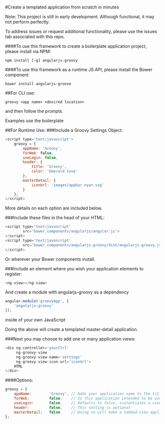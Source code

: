 #Create a templated application from scratch in minutes

Note: This project is still in early development. Although functional, it may not
perform perfectly.

To address issues or request additional functionality, please use the issues tab associated with this repo.

####To use this framework to create a boilerplate application project, please install via NPM:
```shell
npm install [-g] angularjs-groovy
```

####To use this framework as a runtime JS API, please install the Bower component:
```shell
bower install angularjs-groove
```

##For CLI use:
```shell
groovy <app name> <desired location>
```
and then follow the prompts.

Examples use the boilerplate

##For Runtime Use:
###Include a Groovy Settings Object:
```javascript
<script type='text/javascript'>
    groovy = {
        appName: 'Groovy',
        forWeb: false,
        useLogin: false,
        header: {
            title: 'Groovy',
            color: 'Emerald Cove'
        },
        masterDetail: {
            iconUrl: 'images/appbar.nyan.svg'
        }
    };
</script>
```
More details on each option are included below.

###Include these files in the head of your HTML:
```javascript
<script type='text/javascript'
        src='bower_components/angularjs/angular.js'>
</script>
<script type='text/javascript'
        src='bower_components/angularjs-groovy/dist/angularjs-groovy.js'>
</script>
```
Or wherever your Bower components install.

###Include an element where you wish your application elements to register:
```javascript
<ng-view></ng-view>
```

And create a module with angularjs-groovy as a dependency
```javascript
angular.module('groovyApp', [
    'angularjs-groovy'
]);
```
inside of your own JavaScript

Doing the above will create a templated master-detail application.

###Next you may choose to add one or many application views:
```javascript
<div ng-controller='yourCtrl'
     ng-groovy-view
     ng-groovy-view-name='settings'
     ng-groovy-view-icon-url='iconUrl'>
    HTML
</div>
```

####Options:
```javascript
groovy = {
    appName:        'Groovy', // Adds your application name to the title of the page
    forWeb:         false,    // Is this application intended to be used for the web or as a native application
    useLogin:       false,    // Defaults to false, instantiates a view for login, controlled by user reference
    header:         false,    // This setting is optional
    masterDetail:   false     // Doing so will make a tabbed-view application instead of master-detail
};
```
